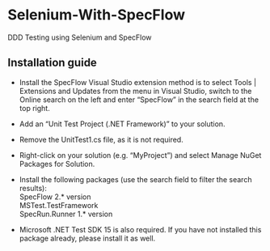 # Selenium-With-SpecFlow
DDD Testing using Selenium and SpecFlow

## Installation guide
- Install the SpecFlow Visual Studio extension method is to select Tools | Extensions and Updates from the menu in Visual Studio, switch to the Online search on the left and enter “SpecFlow” in the search field at the top right.

- Add an “Unit Test Project (.NET Framework)” to your solution.

- Remove the UnitTest1.cs file, as it is not required.

- Right-click on your solution (e.g. “MyProject”) and select Manage NuGet Packages for Solution.

- Install the following packages (use the search field to filter the search results):<br/>
SpecFlow 2.* version<br/>
MSTest.TestFramework<br/>
SpecRun.Runner 1.* version<br/>

- Microsoft .NET Test SDK 15 is also required. If you have not installed this package already, please install it as well.
